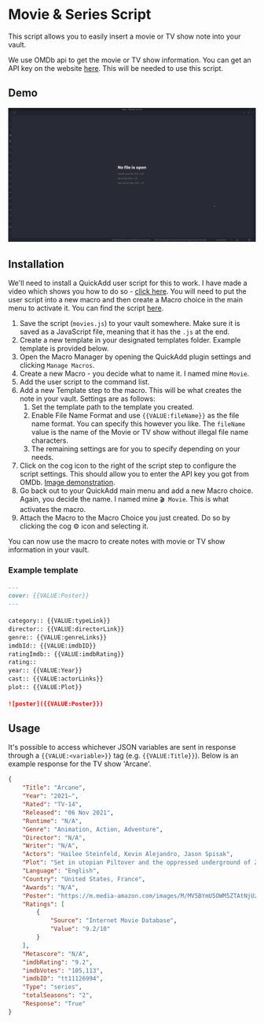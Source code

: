 # Movie & Series Script

This script allows you to easily insert a movie or TV show note into your vault.

We use OMDb api to get the movie or TV show information. You can get an API key on the website [here](https://www.omdbapi.com/). This will be needed to use this script.

## Demo
![Demo](../Images/moviescript.gif)

## Installation
We'll need to install a QuickAdd user script for this to work. I have made a video which  shows you how to do so - [click here](https://www.youtube.com/watch?v=gYK3VDQsZJo&t=1730s).
You will need to put the user script into a new macro and then create a Macro choice in the main menu to activate it.
You can find the script [here](./Attachments/movies.js).

1. Save the script (`movies.js`) to your vault somewhere. Make sure it is saved as a JavaScript file, meaning that it has the `.js` at the end.
2. Create a new template in your designated templates folder. Example template is provided below.
3. Open the Macro Manager by opening the QuickAdd plugin settings and clicking `Manage Macros`.
4. Create a new Macro - you decide what to name it. I named mine ``Movie``.
5. Add the user script to the command list.
6. Add a new Template step to the macro. This will be what creates the note in your vault. Settings are as follows:
    1. Set the template path to the template you created.
    2. Enable File Name Format and use `{{VALUE:fileName}}` as the file name format. You can specify this however you like. The `fileName` value is the name of the Movie or TV show without illegal file name characters.
    3. The remaining settings are for you to specify depending on your needs.
7. Click on the cog icon to the right of the script step to configure the script settings. This should allow you to enter the API key you got from OMDb. [Image demonstration](../Images/moviescript_settings.jpg).
8. Go back out to your QuickAdd main menu and add a new Macro choice. Again, you decide the name. I named mine ``🎬 Movie``. This is what activates the macro.
9. Attach the Macro to the Macro Choice you just created. Do so by clicking the cog ⚙ icon and selecting it.

You can now use the macro to create notes with movie or TV show information in your vault.

### Example template

````markdown
---
cover: {{VALUE:Poster}}
---

category:: {{VALUE:typeLink}}
director:: {{VALUE:directorLink}}
genre:: {{VALUE:genreLinks}}
imdbId:: {{VALUE:imdbID}}
ratingImdb:: {{VALUE:imdbRating}}
rating::
year:: {{VALUE:Year}}
cast:: {{VALUE:actorLinks}}
plot:: {{VALUE:Plot}}

![poster]({{VALUE:Poster}})

````


## Usage
It's possible to access whichever JSON variables are sent in response through a `{{VALUE:<variable>}}` tag (e.g. ``{{VALUE:Title}}``). Below is an example response for the TV show 'Arcane'.
```json
{
    "Title": "Arcane",
    "Year": "2021–",
    "Rated": "TV-14",
    "Released": "06 Nov 2021",
    "Runtime": "N/A",
    "Genre": "Animation, Action, Adventure",
    "Director": "N/A",
    "Writer": "N/A",
    "Actors": "Hailee Steinfeld, Kevin Alejandro, Jason Spisak",
    "Plot": "Set in utopian Piltover and the oppressed underground of Zaun, the story follows the origins of two iconic League champions-and the power that will tear them apart.",
    "Language": "English",
    "Country": "United States, France",
    "Awards": "N/A",
    "Poster": "https://m.media-amazon.com/images/M/MV5BYmU5OWM5ZTAtNjUzOC00NmUyLTgyOWMtMjlkNjdlMDAzMzU1XkEyXkFqcGdeQXVyMDM2NDM2MQ@@._V1_SX300.jpg",
    "Ratings": [
        {
            "Source": "Internet Movie Database",
            "Value": "9.2/10"
        }
    ],
    "Metascore": "N/A",
    "imdbRating": "9.2",
    "imdbVotes": "105,113",
    "imdbID": "tt11126994",
    "Type": "series",
    "totalSeasons": "2",
    "Response": "True"
}
```
